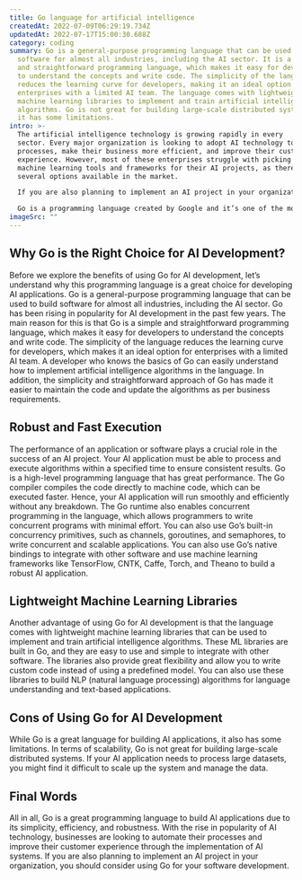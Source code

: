 ```yaml
---
title: Go language for artificial intelligence
createdAt: 2022-07-09T06:29:19.734Z
updatedAt: 2022-07-17T15:00:30.688Z
category: coding
summary: Go is a general-purpose programming language that can be used to build
  software for almost all industries, including the AI sector. It is a simple
  and straightforward programming language, which makes it easy for developers
  to understand the concepts and write code. The simplicity of the language
  reduces the learning curve for developers, making it an ideal option for
  enterprises with a limited AI team. The language comes with lightweight
  machine learning libraries to implement and train artificial intelligence
  algorithms. Go is not great for building large-scale distributed systems, but
  it has some limitations.
intro: >-
  The artificial intelligence technology is growing rapidly in every
  sector. Every major organization is looking to adopt AI technology to automate
  processes, make their business more efficient, and improve their customer
  experience. However, most of these enterprises struggle with picking the right
  machine learning tools and frameworks for their AI projects, as there are
  several options available in the market.

  If you are also planning to implement an AI project in your organization or develop an application that requires artificial intelligence algorithms, you should consider using Golang for your software development. 

  Go is a programming language created by Google and it’s one of the most popular choices for developing an AI application or implementing an AI system in your organization because of its powerful features. Let’s explore why Go is a great choice for developing artificial intelligence applications and how it can be used to build a stable AI system.
imageSrc: ""
---
```


## Why Go is the Right Choice for AI Development?

Before we explore the benefits of using Go for AI development, let’s understand why this programming language is a great choice for developing AI applications. Go is a general-purpose programming language that can be used to build software for almost all industries, including the AI sector.
Go has been rising in popularity for AI development in the past few years. The main reason for this is that Go is a simple and straightforward programming language, which makes it easy for developers to understand the concepts and write code. The simplicity of the language reduces the learning curve for developers, which makes it an ideal option for enterprises with a limited AI team.
A developer who knows the basics of Go can easily understand how to implement artificial intelligence algorithms in the language. In addition, the simplicity and straightforward approach of Go has made it easier to maintain the code and update the algorithms as per business requirements.

## Robust and Fast Execution

The performance of an application or software plays a crucial role in the success of an AI project. Your AI application must be able to process and execute algorithms within a specified time to ensure consistent results. Go is a high-level programming language that has great performance.
The Go compiler compiles the code directly to machine code, which can be executed faster. Hence, your AI application will run smoothly and efficiently without any breakdown.
The Go runtime also enables concurrent programming in the language, which allows programmers to write concurrent programs with minimal effort. You can also use Go’s built-in concurrency primitives, such as channels, goroutines, and semaphores, to write concurrent and scalable applications.
You can also use Go’s native bindings to integrate with other software and use machine learning frameworks like TensorFlow, CNTK, Caffe, Torch, and Theano to build a robust AI application.

## Lightweight Machine Learning Libraries

Another advantage of using Go for AI development is that the language comes with lightweight machine learning libraries that can be used to implement and train artificial intelligence algorithms.
These ML libraries are built in Go, and they are easy to use and simple to integrate with other software. The libraries also provide great flexibility and allow you to write custom code instead of using a predefined model.
You can also use these libraries to build NLP (natural language processing) algorithms for language understanding and text-based applications.

## Cons of Using Go for AI Development

While Go is a great language for building AI applications, it also has some limitations.
In terms of scalability, Go is not great for building large-scale distributed systems. If your AI application needs to process large datasets, you might find it difficult to scale up the system and manage the data.

## Final Words

All in all, Go is a great programming language to build AI applications due to its simplicity, efficiency, and robustness. With the rise in popularity of AI technology, businesses are looking to automate their processes and improve their customer experience through the implementation of AI systems. If you are also planning to implement an AI project in your organization, you should consider using Go for your software development.
